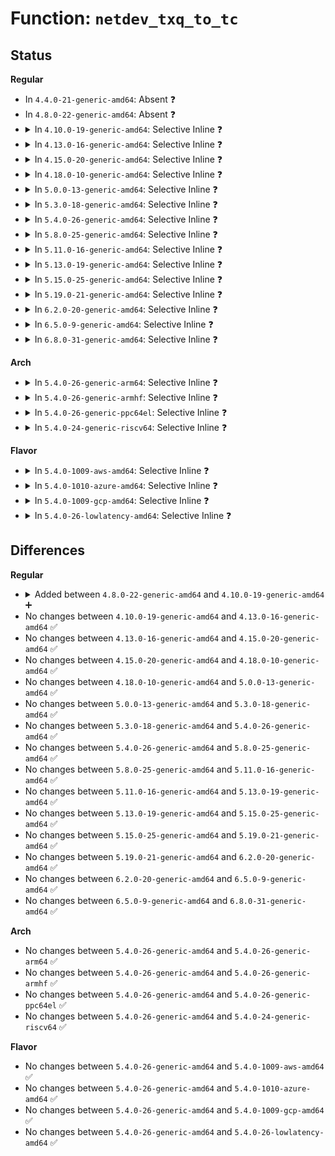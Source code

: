# Function: <code>netdev_txq_to_tc</code>

## Status
<b>Regular</b>
<ul>
<li>
In <code>4.4.0-21-generic-amd64</code>: Absent ❓
</li>
<li>
In <code>4.8.0-22-generic-amd64</code>: Absent ❓
</li>
<li>
<details>
<summary>In <code>4.10.0-19-generic-amd64</code>: Selective Inline ❓</summary>

```c
int netdev_txq_to_tc(struct net_device * dev, unsigned int txq)
```

```json
{
  "name": "netdev_txq_to_tc",
  "collision_type": "Unique Global",
  "inline_type": "Selective",
  "funcs": [
    {
      "addr": 18446744071586895259,
      "name": "netdev_txq_to_tc",
      "external": true,
      "loc": "net/core/dev.c:1968",
      "file": "net/core/dev.c",
      "inline": "not declared, inlined",
      "caller_inline": [
        "net/core/dev.c:netif_set_xps_queue"
      ],
      "caller_func": [
        "net/core/net-sysfs.c:show_xps_map",
        "net/core/net-sysfs.c:show_traffic_class"
      ]
    }
  ],
  "symbols": [
    {
      "addr": 18446744071586913952,
      "name": "netdev_txq_to_tc",
      "section": ".text",
      "bind": "STB_GLOBAL",
      "size": 68
    }
  ]
}
```
</details>
</li>
<li>
<details>
<summary>In <code>4.13.0-16-generic-amd64</code>: Selective Inline ❓</summary>

```c
int netdev_txq_to_tc(struct net_device * dev, unsigned int txq)
```

```json
{
  "name": "netdev_txq_to_tc",
  "collision_type": "Unique Global",
  "inline_type": "Selective",
  "funcs": [
    {
      "addr": 18446744071587021130,
      "name": "netdev_txq_to_tc",
      "external": true,
      "loc": "net/core/dev.c:2002",
      "file": "net/core/dev.c",
      "inline": "not declared, inlined",
      "caller_inline": [
        "net/core/dev.c:netif_set_xps_queue"
      ],
      "caller_func": [
        "net/core/net-sysfs.c:show_xps_map",
        "net/core/net-sysfs.c:show_traffic_class"
      ]
    }
  ],
  "symbols": [
    {
      "addr": 18446744071587034384,
      "name": "netdev_txq_to_tc",
      "section": ".text",
      "bind": "STB_GLOBAL",
      "size": 72
    }
  ]
}
```
</details>
</li>
<li>
<details>
<summary>In <code>4.15.0-20-generic-amd64</code>: Selective Inline ❓</summary>

```c
int netdev_txq_to_tc(struct net_device * dev, unsigned int txq)
```

```json
{
  "name": "netdev_txq_to_tc",
  "collision_type": "Unique Global",
  "inline_type": "Selective",
  "funcs": [
    {
      "addr": 18446744071587518490,
      "name": "netdev_txq_to_tc",
      "external": true,
      "loc": "net/core/dev.c:2021",
      "file": "net/core/dev.c",
      "inline": "not declared, inlined",
      "caller_inline": [
        "net/core/dev.c:netif_set_xps_queue"
      ],
      "caller_func": [
        "net/core/net-sysfs.c:xps_cpus_show",
        "net/core/net-sysfs.c:traffic_class_show"
      ]
    }
  ],
  "symbols": [
    {
      "addr": 18446744071587520176,
      "name": "netdev_txq_to_tc",
      "section": ".text",
      "bind": "STB_GLOBAL",
      "size": 72
    }
  ]
}
```
</details>
</li>
<li>
<details>
<summary>In <code>4.18.0-10-generic-amd64</code>: Selective Inline ❓</summary>

```c
int netdev_txq_to_tc(struct net_device * dev, unsigned int txq)
```

```json
{
  "name": "netdev_txq_to_tc",
  "collision_type": "Unique Global",
  "inline_type": "Selective",
  "funcs": [
    {
      "addr": 18446744071587819002,
      "name": "netdev_txq_to_tc",
      "external": true,
      "loc": "net/core/dev.c:2065",
      "file": "net/core/dev.c",
      "inline": "not declared, inlined",
      "caller_inline": [
        "net/core/dev.c:netif_set_xps_queue"
      ],
      "caller_func": [
        "net/core/net-sysfs.c:xps_cpus_show",
        "net/core/net-sysfs.c:traffic_class_show"
      ]
    }
  ],
  "symbols": [
    {
      "addr": 18446744071587821312,
      "name": "netdev_txq_to_tc",
      "section": ".text",
      "bind": "STB_GLOBAL",
      "size": 68
    }
  ]
}
```
</details>
</li>
<li>
<details>
<summary>In <code>5.0.0-13-generic-amd64</code>: Selective Inline ❓</summary>

```c
int netdev_txq_to_tc(struct net_device * dev, unsigned int txq)
```

```json
{
  "name": "netdev_txq_to_tc",
  "collision_type": "Unique Global",
  "inline_type": "Selective",
  "funcs": [
    {
      "addr": 18446744071587965272,
      "name": "netdev_txq_to_tc",
      "external": true,
      "loc": "net/core/dev.c:2113",
      "file": "net/core/dev.c",
      "inline": "not declared, inlined",
      "caller_inline": [
        "net/core/dev.c:__netif_set_xps_queue",
        "net/core/dev.c:__netif_set_xps_queue"
      ],
      "caller_func": [
        "net/core/net-sysfs.c:xps_rxqs_show",
        "net/core/net-sysfs.c:xps_cpus_show",
        "net/core/net-sysfs.c:traffic_class_show"
      ]
    }
  ],
  "symbols": [
    {
      "addr": 18446744071587954464,
      "name": "netdev_txq_to_tc",
      "section": ".text",
      "bind": "STB_GLOBAL",
      "size": 69
    }
  ]
}
```
</details>
</li>
<li>
<details>
<summary>In <code>5.3.0-18-generic-amd64</code>: Selective Inline ❓</summary>

```c
int netdev_txq_to_tc(struct net_device * dev, unsigned int txq)
```

```json
{
  "name": "netdev_txq_to_tc",
  "collision_type": "Unique Global",
  "inline_type": "Selective",
  "funcs": [
    {
      "addr": 18446744071588279895,
      "name": "netdev_txq_to_tc",
      "external": true,
      "loc": "net/core/dev.c:2123",
      "file": "net/core/dev.c",
      "inline": "not declared, inlined",
      "caller_inline": [
        "net/core/dev.c:__netif_set_xps_queue",
        "net/core/dev.c:__netif_set_xps_queue"
      ],
      "caller_func": [
        "net/core/net-sysfs.c:xps_rxqs_show",
        "net/core/net-sysfs.c:xps_cpus_show",
        "net/core/net-sysfs.c:traffic_class_show"
      ]
    }
  ],
  "symbols": [
    {
      "addr": 18446744071588265200,
      "name": "netdev_txq_to_tc",
      "section": ".text",
      "bind": "STB_GLOBAL",
      "size": 72
    }
  ]
}
```
</details>
</li>
<li>
<details>
<summary>In <code>5.4.0-26-generic-amd64</code>: Selective Inline ❓</summary>

```c
int netdev_txq_to_tc(struct net_device * dev, unsigned int txq)
```

```json
{
  "name": "netdev_txq_to_tc",
  "collision_type": "Unique Global",
  "inline_type": "Selective",
  "funcs": [
    {
      "addr": 18446744071588485495,
      "name": "netdev_txq_to_tc",
      "external": true,
      "loc": "net/core/dev.c:2041",
      "file": "net/core/dev.c",
      "inline": "not declared, inlined",
      "caller_inline": [
        "net/core/dev.c:__netif_set_xps_queue",
        "net/core/dev.c:__netif_set_xps_queue"
      ],
      "caller_func": [
        "net/core/net-sysfs.c:xps_rxqs_show",
        "net/core/net-sysfs.c:xps_cpus_show",
        "net/core/net-sysfs.c:traffic_class_show"
      ]
    }
  ],
  "symbols": [
    {
      "addr": 18446744071588471952,
      "name": "netdev_txq_to_tc",
      "section": ".text",
      "bind": "STB_GLOBAL",
      "size": 72
    }
  ]
}
```
</details>
</li>
<li>
<details>
<summary>In <code>5.8.0-25-generic-amd64</code>: Selective Inline ❓</summary>

```c
int netdev_txq_to_tc(struct net_device * dev, unsigned int txq)
```

```json
{
  "name": "netdev_txq_to_tc",
  "collision_type": "Unique Global",
  "inline_type": "Selective",
  "funcs": [
    {
      "addr": 18446744071589353279,
      "name": "netdev_txq_to_tc",
      "external": true,
      "loc": "net/core/dev.c:2401",
      "file": "net/core/dev.c",
      "inline": "not declared, inlined",
      "caller_inline": [
        "net/core/dev.c:__netif_set_xps_queue",
        "net/core/dev.c:__netif_set_xps_queue"
      ],
      "caller_func": [
        "net/core/net-sysfs.c:xps_rxqs_show",
        "net/core/net-sysfs.c:xps_cpus_show",
        "net/core/net-sysfs.c:traffic_class_show"
      ]
    }
  ],
  "symbols": [
    {
      "addr": 18446744071589334160,
      "name": "netdev_txq_to_tc",
      "section": ".text",
      "bind": "STB_GLOBAL",
      "size": 72
    }
  ]
}
```
</details>
</li>
<li>
<details>
<summary>In <code>5.11.0-16-generic-amd64</code>: Selective Inline ❓</summary>

```c
int netdev_txq_to_tc(struct net_device * dev, unsigned int txq)
```

```json
{
  "name": "netdev_txq_to_tc",
  "collision_type": "Unique Global",
  "inline_type": "Selective",
  "funcs": [
    {
      "addr": 18446744071589359423,
      "name": "netdev_txq_to_tc",
      "external": true,
      "loc": "net/core/dev.c:2426",
      "file": "net/core/dev.c",
      "inline": "not declared, inlined",
      "caller_inline": [
        "net/core/dev.c:__netif_set_xps_queue",
        "net/core/dev.c:__netif_set_xps_queue"
      ],
      "caller_func": [
        "net/core/net-sysfs.c:xps_rxqs_show",
        "net/core/net-sysfs.c:xps_cpus_show",
        "net/core/net-sysfs.c:traffic_class_show"
      ]
    }
  ],
  "symbols": [
    {
      "addr": 18446744071589335200,
      "name": "netdev_txq_to_tc",
      "section": ".text",
      "bind": "STB_GLOBAL",
      "size": 72
    }
  ]
}
```
</details>
</li>
<li>
<details>
<summary>In <code>5.13.0-19-generic-amd64</code>: Selective Inline ❓</summary>

```c
int netdev_txq_to_tc(struct net_device * dev, unsigned int txq)
```

```json
{
  "name": "netdev_txq_to_tc",
  "collision_type": "Unique Global",
  "inline_type": "Selective",
  "funcs": [
    {
      "addr": 18446744071589243289,
      "name": "netdev_txq_to_tc",
      "external": true,
      "loc": "net/core/dev.c:2491",
      "file": "net/core/dev.c",
      "inline": "not declared, inlined",
      "caller_inline": [
        "net/core/dev.c:__netif_set_xps_queue",
        "net/core/dev.c:__netif_set_xps_queue"
      ],
      "caller_func": [
        "net/core/net-sysfs.c:xps_rxqs_show",
        "net/core/net-sysfs.c:xps_cpus_show",
        "net/core/net-sysfs.c:traffic_class_show"
      ]
    }
  ],
  "symbols": [
    {
      "addr": 18446744071589230848,
      "name": "netdev_txq_to_tc",
      "section": ".text",
      "bind": "STB_GLOBAL",
      "size": 72
    }
  ]
}
```
</details>
</li>
<li>
<details>
<summary>In <code>5.15.0-25-generic-amd64</code>: Selective Inline ❓</summary>

```c
int netdev_txq_to_tc(struct net_device * dev, unsigned int txq)
```

```json
{
  "name": "netdev_txq_to_tc",
  "collision_type": "Unique Global",
  "inline_type": "Selective",
  "funcs": [
    {
      "addr": 18446744071589967945,
      "name": "netdev_txq_to_tc",
      "external": true,
      "loc": "net/core/dev.c:2366",
      "file": "net/core/dev.c",
      "inline": "not declared, inlined",
      "caller_inline": [
        "net/core/dev.c:__netif_set_xps_queue",
        "net/core/dev.c:__netif_set_xps_queue"
      ],
      "caller_func": [
        "net/core/net-sysfs.c:xps_rxqs_show",
        "net/core/net-sysfs.c:xps_cpus_show",
        "net/core/net-sysfs.c:traffic_class_show"
      ]
    }
  ],
  "symbols": [
    {
      "addr": 18446744071589953568,
      "name": "netdev_txq_to_tc",
      "section": ".text",
      "bind": "STB_GLOBAL",
      "size": 72
    }
  ]
}
```
</details>
</li>
<li>
<details>
<summary>In <code>5.19.0-21-generic-amd64</code>: Selective Inline ❓</summary>

```c
int netdev_txq_to_tc(struct net_device * dev, unsigned int txq)
```

```json
{
  "name": "netdev_txq_to_tc",
  "collision_type": "Unique Global",
  "inline_type": "Selective",
  "funcs": [
    {
      "addr": 18446744071591505510,
      "name": "netdev_txq_to_tc",
      "external": true,
      "loc": "net/core/dev.c:2343",
      "file": "net/core/dev.c",
      "inline": "not declared, inlined",
      "caller_inline": [
        "net/core/dev.c:__netif_set_xps_queue",
        "net/core/dev.c:__netif_set_xps_queue"
      ],
      "caller_func": [
        "net/core/net-sysfs.c:xps_rxqs_show",
        "net/core/net-sysfs.c:xps_cpus_show",
        "net/core/net-sysfs.c:traffic_class_show"
      ]
    }
  ],
  "symbols": [
    {
      "addr": 18446744071591492608,
      "name": "netdev_txq_to_tc",
      "section": ".text",
      "bind": "STB_GLOBAL",
      "size": 76
    }
  ]
}
```
</details>
</li>
<li>
<details>
<summary>In <code>6.2.0-20-generic-amd64</code>: Selective Inline ❓</summary>

```c
int netdev_txq_to_tc(struct net_device * dev, unsigned int txq)
```

```json
{
  "name": "netdev_txq_to_tc",
  "collision_type": "Unique Global",
  "inline_type": "Selective",
  "funcs": [
    {
      "addr": 18446744071593282852,
      "name": "netdev_txq_to_tc",
      "external": true,
      "loc": "net/core/dev.c:2328",
      "file": "net/core/dev.c",
      "inline": "not declared, inlined",
      "caller_inline": [
        "net/core/dev.c:__netif_set_xps_queue",
        "net/core/dev.c:__netif_set_xps_queue"
      ],
      "caller_func": [
        "net/core/net-sysfs.c:xps_rxqs_show",
        "net/core/net-sysfs.c:xps_cpus_show",
        "net/core/net-sysfs.c:traffic_class_show"
      ]
    }
  ],
  "symbols": [
    {
      "addr": 18446744071593260800,
      "name": "netdev_txq_to_tc",
      "section": ".text",
      "bind": "STB_GLOBAL",
      "size": 76
    }
  ]
}
```
</details>
</li>
<li>
<details>
<summary>In <code>6.5.0-9-generic-amd64</code>: Selective Inline ❓</summary>

```c
int netdev_txq_to_tc(struct net_device * dev, unsigned int txq)
```

```json
{
  "name": "netdev_txq_to_tc",
  "collision_type": "Unique Global",
  "inline_type": "Selective",
  "funcs": [
    {
      "addr": 18446744071593736452,
      "name": "netdev_txq_to_tc",
      "external": true,
      "loc": "net/core/dev.c:2354",
      "file": "net/core/dev.c",
      "inline": "not declared, inlined",
      "caller_inline": [
        "net/core/dev.c:__netif_set_xps_queue",
        "net/core/dev.c:__netif_set_xps_queue"
      ],
      "caller_func": [
        "net/core/net-sysfs.c:xps_rxqs_show",
        "net/core/net-sysfs.c:xps_cpus_show",
        "net/core/net-sysfs.c:traffic_class_show"
      ]
    }
  ],
  "symbols": [
    {
      "addr": 18446744071593718704,
      "name": "netdev_txq_to_tc",
      "section": ".text",
      "bind": "STB_GLOBAL",
      "size": 76
    }
  ]
}
```
</details>
</li>
<li>
<details>
<summary>In <code>6.8.0-31-generic-amd64</code>: Selective Inline ❓</summary>

```c
int netdev_txq_to_tc(struct net_device * dev, unsigned int txq)
```

```json
{
  "name": "netdev_txq_to_tc",
  "collision_type": "Unique Global",
  "inline_type": "Selective",
  "funcs": [
    {
      "addr": 18446744071594517582,
      "name": "netdev_txq_to_tc",
      "external": true,
      "loc": "net/core/dev.c:2358",
      "file": "net/core/dev.c",
      "inline": "not declared, inlined",
      "caller_inline": [
        "net/core/dev.c:__netif_set_xps_queue",
        "net/core/dev.c:__netif_set_xps_queue"
      ],
      "caller_func": [
        "net/core/net-sysfs.c:xps_rxqs_show",
        "net/core/net-sysfs.c:xps_cpus_show",
        "net/core/net-sysfs.c:traffic_class_show"
      ]
    }
  ],
  "symbols": [
    {
      "addr": 18446744071594500416,
      "name": "netdev_txq_to_tc",
      "section": ".text",
      "bind": "STB_GLOBAL",
      "size": 67
    }
  ]
}
```
</details>
</li>
</ul>
<b>Arch</b>
<ul>
<li>
<details>
<summary>In <code>5.4.0-26-generic-arm64</code>: Selective Inline ❓</summary>

```c
int netdev_txq_to_tc(struct net_device * dev, unsigned int txq)
```

```json
{
  "name": "netdev_txq_to_tc",
  "collision_type": "Unique Global",
  "inline_type": "Selective",
  "funcs": [
    {
      "addr": 18446603336501994400,
      "name": "netdev_txq_to_tc",
      "external": true,
      "loc": "net/core/dev.c:2041",
      "file": "net/core/dev.c",
      "inline": "not declared, inlined",
      "caller_inline": [
        "net/core/dev.c:__netif_set_xps_queue",
        "net/core/dev.c:__netif_set_xps_queue"
      ],
      "caller_func": [
        "net/core/net-sysfs.c:xps_rxqs_show",
        "net/core/net-sysfs.c:xps_cpus_show",
        "net/core/net-sysfs.c:traffic_class_show"
      ]
    }
  ],
  "symbols": [
    {
      "addr": 18446603336501991512,
      "name": "netdev_txq_to_tc",
      "section": ".text",
      "bind": "STB_GLOBAL",
      "size": 116
    }
  ]
}
```
</details>
</li>
<li>
<details>
<summary>In <code>5.4.0-26-generic-armhf</code>: Selective Inline ❓</summary>

```c
int netdev_txq_to_tc(struct net_device * dev, unsigned int txq)
```

```json
{
  "name": "netdev_txq_to_tc",
  "collision_type": "Unique Global",
  "inline_type": "Selective",
  "funcs": [
    {
      "addr": 3234767780,
      "name": "netdev_txq_to_tc",
      "external": true,
      "loc": "net/core/dev.c:2041",
      "file": "net/core/dev.c",
      "inline": "not declared, inlined",
      "caller_inline": [
        "net/core/dev.c:__netif_set_xps_queue",
        "net/core/dev.c:__netif_set_xps_queue"
      ],
      "caller_func": [
        "drivers/net/ethernet/ti/cpsw.c:cpsw_ndo_setup_tc",
        "net/core/net-sysfs.c:xps_rxqs_show",
        "net/core/net-sysfs.c:xps_cpus_show",
        "net/core/net-sysfs.c:traffic_class_show"
      ]
    }
  ],
  "symbols": [
    {
      "addr": 3234757780,
      "name": "netdev_txq_to_tc",
      "section": ".text",
      "bind": "STB_GLOBAL",
      "size": 100
    }
  ]
}
```
</details>
</li>
<li>
<details>
<summary>In <code>5.4.0-26-generic-ppc64el</code>: Selective Inline ❓</summary>

```c
int netdev_txq_to_tc(struct net_device * dev, unsigned int txq)
```

```json
{
  "name": "netdev_txq_to_tc",
  "collision_type": "Unique Global",
  "inline_type": "Selective",
  "funcs": [
    {
      "addr": 13835058055295455332,
      "name": "netdev_txq_to_tc",
      "external": true,
      "loc": "net/core/dev.c:2041",
      "file": "net/core/dev.c",
      "inline": "not declared, inlined",
      "caller_inline": [
        "net/core/dev.c:__netif_set_xps_queue",
        "net/core/dev.c:__netif_set_xps_queue"
      ],
      "caller_func": [
        "net/core/net-sysfs.c:xps_rxqs_show",
        "net/core/net-sysfs.c:xps_cpus_show",
        "net/core/net-sysfs.c:traffic_class_show"
      ]
    }
  ],
  "symbols": [
    {
      "addr": 13835058055295432656,
      "name": "netdev_txq_to_tc",
      "section": ".text",
      "bind": "STB_GLOBAL",
      "size": 104
    }
  ]
}
```
</details>
</li>
<li>
<details>
<summary>In <code>5.4.0-24-generic-riscv64</code>: Selective Inline ❓</summary>

```c
int netdev_txq_to_tc(struct net_device * dev, unsigned int txq)
```

```json
{
  "name": "netdev_txq_to_tc",
  "collision_type": "Unique Global",
  "inline_type": "Selective",
  "funcs": [
    {
      "addr": 18446743936278307580,
      "name": "netdev_txq_to_tc",
      "external": true,
      "loc": "net/core/dev.c:2041",
      "file": "net/core/dev.c",
      "inline": "not declared, inlined",
      "caller_inline": [
        "net/core/dev.c:__netif_set_xps_queue",
        "net/core/dev.c:__netif_set_xps_queue"
      ],
      "caller_func": [
        "net/core/net-sysfs.c:xps_rxqs_show",
        "net/core/net-sysfs.c:xps_cpus_show",
        "net/core/net-sysfs.c:traffic_class_show"
      ]
    }
  ],
  "symbols": [
    {
      "addr": 18446743936278294318,
      "name": "netdev_txq_to_tc",
      "section": ".text",
      "bind": "STB_GLOBAL",
      "size": 80
    }
  ]
}
```
</details>
</li>
</ul>
<b>Flavor</b>
<ul>
<li>
<details>
<summary>In <code>5.4.0-1009-aws-amd64</code>: Selective Inline ❓</summary>

```c
int netdev_txq_to_tc(struct net_device * dev, unsigned int txq)
```

```json
{
  "name": "netdev_txq_to_tc",
  "collision_type": "Unique Global",
  "inline_type": "Selective",
  "funcs": [
    {
      "addr": 18446744071588092279,
      "name": "netdev_txq_to_tc",
      "external": true,
      "loc": "net/core/dev.c:2041",
      "file": "net/core/dev.c",
      "inline": "not declared, inlined",
      "caller_inline": [
        "net/core/dev.c:__netif_set_xps_queue",
        "net/core/dev.c:__netif_set_xps_queue"
      ],
      "caller_func": [
        "net/core/net-sysfs.c:xps_rxqs_show",
        "net/core/net-sysfs.c:xps_cpus_show",
        "net/core/net-sysfs.c:traffic_class_show"
      ]
    }
  ],
  "symbols": [
    {
      "addr": 18446744071588078736,
      "name": "netdev_txq_to_tc",
      "section": ".text",
      "bind": "STB_GLOBAL",
      "size": 72
    }
  ]
}
```
</details>
</li>
<li>
<details>
<summary>In <code>5.4.0-1010-azure-amd64</code>: Selective Inline ❓</summary>

```c
int netdev_txq_to_tc(struct net_device * dev, unsigned int txq)
```

```json
{
  "name": "netdev_txq_to_tc",
  "collision_type": "Unique Global",
  "inline_type": "Selective",
  "funcs": [
    {
      "addr": 18446744071587805191,
      "name": "netdev_txq_to_tc",
      "external": true,
      "loc": "net/core/dev.c:2041",
      "file": "net/core/dev.c",
      "inline": "not declared, inlined",
      "caller_inline": [
        "net/core/dev.c:__netif_set_xps_queue",
        "net/core/dev.c:__netif_set_xps_queue"
      ],
      "caller_func": [
        "net/core/net-sysfs.c:xps_rxqs_show",
        "net/core/net-sysfs.c:xps_cpus_show",
        "net/core/net-sysfs.c:traffic_class_show"
      ]
    }
  ],
  "symbols": [
    {
      "addr": 18446744071587792304,
      "name": "netdev_txq_to_tc",
      "section": ".text",
      "bind": "STB_GLOBAL",
      "size": 72
    }
  ]
}
```
</details>
</li>
<li>
<details>
<summary>In <code>5.4.0-1009-gcp-amd64</code>: Selective Inline ❓</summary>

```c
int netdev_txq_to_tc(struct net_device * dev, unsigned int txq)
```

```json
{
  "name": "netdev_txq_to_tc",
  "collision_type": "Unique Global",
  "inline_type": "Selective",
  "funcs": [
    {
      "addr": 18446744071588424055,
      "name": "netdev_txq_to_tc",
      "external": true,
      "loc": "net/core/dev.c:2041",
      "file": "net/core/dev.c",
      "inline": "not declared, inlined",
      "caller_inline": [
        "net/core/dev.c:__netif_set_xps_queue",
        "net/core/dev.c:__netif_set_xps_queue"
      ],
      "caller_func": [
        "net/core/net-sysfs.c:xps_rxqs_show",
        "net/core/net-sysfs.c:xps_cpus_show",
        "net/core/net-sysfs.c:traffic_class_show"
      ]
    }
  ],
  "symbols": [
    {
      "addr": 18446744071588410512,
      "name": "netdev_txq_to_tc",
      "section": ".text",
      "bind": "STB_GLOBAL",
      "size": 72
    }
  ]
}
```
</details>
</li>
<li>
<details>
<summary>In <code>5.4.0-26-lowlatency-amd64</code>: Selective Inline ❓</summary>

```c
int netdev_txq_to_tc(struct net_device * dev, unsigned int txq)
```

```json
{
  "name": "netdev_txq_to_tc",
  "collision_type": "Unique Global",
  "inline_type": "Selective",
  "funcs": [
    {
      "addr": 18446744071588560295,
      "name": "netdev_txq_to_tc",
      "external": true,
      "loc": "net/core/dev.c:2041",
      "file": "net/core/dev.c",
      "inline": "not declared, inlined",
      "caller_inline": [
        "net/core/dev.c:__netif_set_xps_queue",
        "net/core/dev.c:__netif_set_xps_queue"
      ],
      "caller_func": [
        "net/core/net-sysfs.c:xps_rxqs_show",
        "net/core/net-sysfs.c:xps_cpus_show",
        "net/core/net-sysfs.c:traffic_class_show"
      ]
    }
  ],
  "symbols": [
    {
      "addr": 18446744071588549104,
      "name": "netdev_txq_to_tc",
      "section": ".text",
      "bind": "STB_GLOBAL",
      "size": 72
    }
  ]
}
```
</details>
</li>
</ul>

## Differences
<b>Regular</b>
<ul>
<li>
<details>
<summary>Added between <code>4.8.0-22-generic-amd64</code> and <code>4.10.0-19-generic-amd64</code> ➕</summary>

```c
int netdev_txq_to_tc(struct net_device * dev, unsigned int txq)
```
</details>
</li>
<li>
No changes between <code>4.10.0-19-generic-amd64</code> and <code>4.13.0-16-generic-amd64</code> ✅
</li>
<li>
No changes between <code>4.13.0-16-generic-amd64</code> and <code>4.15.0-20-generic-amd64</code> ✅
</li>
<li>
No changes between <code>4.15.0-20-generic-amd64</code> and <code>4.18.0-10-generic-amd64</code> ✅
</li>
<li>
No changes between <code>4.18.0-10-generic-amd64</code> and <code>5.0.0-13-generic-amd64</code> ✅
</li>
<li>
No changes between <code>5.0.0-13-generic-amd64</code> and <code>5.3.0-18-generic-amd64</code> ✅
</li>
<li>
No changes between <code>5.3.0-18-generic-amd64</code> and <code>5.4.0-26-generic-amd64</code> ✅
</li>
<li>
No changes between <code>5.4.0-26-generic-amd64</code> and <code>5.8.0-25-generic-amd64</code> ✅
</li>
<li>
No changes between <code>5.8.0-25-generic-amd64</code> and <code>5.11.0-16-generic-amd64</code> ✅
</li>
<li>
No changes between <code>5.11.0-16-generic-amd64</code> and <code>5.13.0-19-generic-amd64</code> ✅
</li>
<li>
No changes between <code>5.13.0-19-generic-amd64</code> and <code>5.15.0-25-generic-amd64</code> ✅
</li>
<li>
No changes between <code>5.15.0-25-generic-amd64</code> and <code>5.19.0-21-generic-amd64</code> ✅
</li>
<li>
No changes between <code>5.19.0-21-generic-amd64</code> and <code>6.2.0-20-generic-amd64</code> ✅
</li>
<li>
No changes between <code>6.2.0-20-generic-amd64</code> and <code>6.5.0-9-generic-amd64</code> ✅
</li>
<li>
No changes between <code>6.5.0-9-generic-amd64</code> and <code>6.8.0-31-generic-amd64</code> ✅
</li>
</ul>
<b>Arch</b>
<ul>
<li>
No changes between <code>5.4.0-26-generic-amd64</code> and <code>5.4.0-26-generic-arm64</code> ✅
</li>
<li>
No changes between <code>5.4.0-26-generic-amd64</code> and <code>5.4.0-26-generic-armhf</code> ✅
</li>
<li>
No changes between <code>5.4.0-26-generic-amd64</code> and <code>5.4.0-26-generic-ppc64el</code> ✅
</li>
<li>
No changes between <code>5.4.0-26-generic-amd64</code> and <code>5.4.0-24-generic-riscv64</code> ✅
</li>
</ul>
<b>Flavor</b>
<ul>
<li>
No changes between <code>5.4.0-26-generic-amd64</code> and <code>5.4.0-1009-aws-amd64</code> ✅
</li>
<li>
No changes between <code>5.4.0-26-generic-amd64</code> and <code>5.4.0-1010-azure-amd64</code> ✅
</li>
<li>
No changes between <code>5.4.0-26-generic-amd64</code> and <code>5.4.0-1009-gcp-amd64</code> ✅
</li>
<li>
No changes between <code>5.4.0-26-generic-amd64</code> and <code>5.4.0-26-lowlatency-amd64</code> ✅
</li>
</ul>
